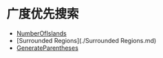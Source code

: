 # **广度优先搜索**

* [NumberOfIslands](./NumberOfIslands.md)
* [Surrounded Regions](./Surrounded Regions.md) 
* [GenerateParentheses](./GenerateParentheses.md) 